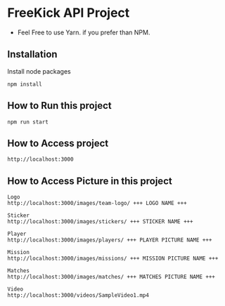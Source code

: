 # FreeKick API Project

* Feel Free to use Yarn. if you prefer than NPM.

## Installation

Install node packages
```
npm install
```

## How to Run this project
```
npm run start
```

## How to Access project
```
http://localhost:3000

```
## How to Access Picture in this project
```
Logo
http://localhost:3000/images/team-logo/ +++ LOGO NAME +++

Sticker
http://localhost:3000/images/stickers/ +++ STICKER NAME +++

Player
http://localhost:3000/images/players/ +++ PLAYER PICTURE NAME +++

Mission
http://localhost:3000/images/missions/ +++ MISSION PICTURE NAME +++

Matches
http://localhost:3000/images/matches/ +++ MATCHES PICTURE NAME +++

Video
http://localhost:3000/videos/SampleVideo1.mp4

```